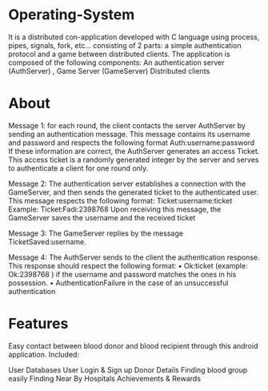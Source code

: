 # Operating-System
It is a distributed con-application developed with C language using process, pipes, signals, fork, etc...  consisting of 2 parts: a simple authentication protocol and a game between distributed clients.    The application is composed of the following components:  An authentication server (AuthServer) , Game Server (GameServer)  Distributed clients

# About
Message 1: for each round, the client contacts the server AuthServer by sending an authentication message. This message contains its username and password and respects the following format Auth:username:password If these information are correct, the AuthServer generates an access Ticket. This access ticket is a randomly generated integer by the server and serves to authenticate a client for one round only.

Message 2: The authentication server establishes a connection with the GameServer, and then sends the generated ticket to the authenticated user. This message respects the following format: Ticket:username:ticket Example: Ticket:Fadi:2398768 Upon receiving this message, the GameServer saves the username and the received ticket

Message 3: The GameServer replies by the message TicketSaved:username.

Message 4: The AuthServer sends to the client the authentication response. This response should respect the following format:
     • Ok:ticket (example: Ok:2398768 ) if the username and password matches the ones in his possession. 
     • AuthenticationFailure in the case of an unsuccessful authentication
     
# Features
Easy contact between blood donor and blood recipient through this android application.
Included:

User Databases
User Login & Sign up
Donor Details
Finding blood group easily
Finding Near By Hospitals
Achievements & Rewards
